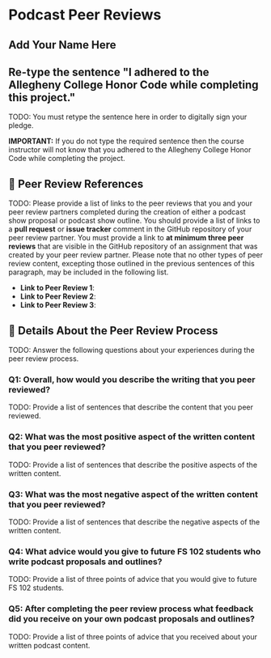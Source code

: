 # Podcast Peer Reviews

## Add Your Name Here

## Re-type the sentence "I adhered to the Allegheny College Honor Code while completing this project."

TODO: You must retype the sentence here in order to digitally sign your pledge.


**IMPORTANT:** If you do not type the required sentence then the course
instructor will not know that you adhered to the Allegheny College Honor Code
while completing the project.

## 🧗 Peer Review References

TODO: Please provide a list of links to the peer reviews that you and your peer
review partners completed during the creation of either a podcast show proposal
or podcast show outline. You should provide a list of links to a **pull
request** or **issue tracker** comment in the GitHub repository of your peer
review partner. You must provide a link to **at minimum three peer reviews**
that are visible in the GitHub repository of an assignment that was created by
your peer review partner. Please note that no other types of peer review
content, excepting those outlined in the previous sentences of this paragraph,
may be included in the following list.

- **Link to Peer Review 1**: 
- **Link to Peer Review 2**:
- **Link to Peer Review 3**:

## 📓  Details About the Peer Review Process

TODO: Answer the following questions about your experiences during the peer review process.

### Q1: Overall, how would you describe the writing that you peer reviewed?

TODO: Provide a list of sentences that describe the content that you peer reviewed.

### Q2: What was the most positive aspect of the written content that you peer reviewed?

TODO: Provide a list of sentences that describe the positive aspects of the written content.

### Q3: What was the most negative aspect of the written content that you peer reviewed?

TODO: Provide a list of sentences that describe the negative aspects of the written content.

### Q4: What advice would you give to future FS 102 students who write podcast proposals and outlines?

TODO: Provide a list of three points of advice that you would give to future FS 102 students.

### Q5: After completing the peer review process what feedback did you receive on your own podcast proposals and outlines?

TODO: Provide a list of three points of advice that you received about your written podcast content.

